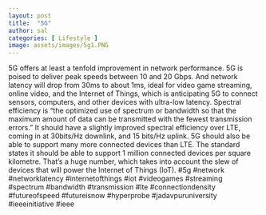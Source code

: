 ```yaml
---
layout: post
title:  "5G"
author: sal
categories: [ Lifestyle ]
image: assets/images/5g1.PNG
---
```

5G offers at least a tenfold improvement in network performance. 5G is poised to deliver peak speeds between 10 and 20 Gbps. And network latency will drop from 30ms to about 1ms, ideal for video game streaming, online video, and the Internet of Things, which is anticipating 5G to connect sensors, computers, and other devices with ultra-low latency.
Spectral efficiency is “the optimized use of spectrum or bandwidth so that the maximum amount of data can be transmitted with the fewest transmission errors.” It should have a slightly improved spectral efficiency over LTE, coming in at 30bits/Hz downlink, and 15 bits/Hz uplink.
5G should also be able to support many more connected devices than LTE. The standard states it should be able to support 1 million connected devices per square kilometre. That’s a huge number, which takes into account the slew of devices that will power the Internet of Things (IoT). #5g #network #networklatency #internetofthings #iot #videogames #streaming #spectrum #bandwidth #transmission #lte #connectiondensity #futureofspeed #futureisnow #hyperprobe #jadavpuruniversity #ieeeinitiative #ieee